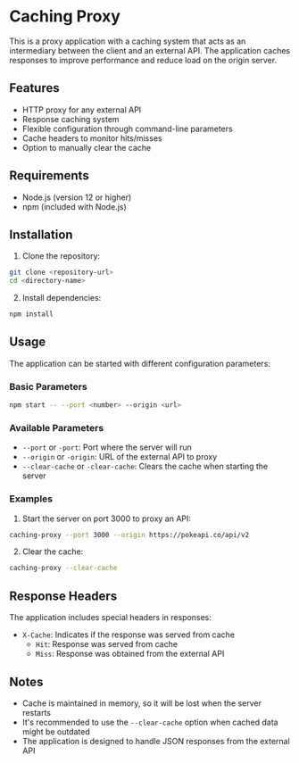 # Caching Proxy

This is a proxy application with a caching system that acts as an intermediary between the client and an external API. The application caches responses to improve performance and reduce load on the origin server.

## Features

- HTTP proxy for any external API
- Response caching system
- Flexible configuration through command-line parameters
- Cache headers to monitor hits/misses
- Option to manually clear the cache

## Requirements

- Node.js (version 12 or higher)
- npm (included with Node.js)

## Installation

1. Clone the repository:
```bash
git clone <repository-url>
cd <directory-name>
```

2. Install dependencies:
```bash
npm install
```

## Usage

The application can be started with different configuration parameters:

### Basic Parameters

```bash
npm start -- --port <number> --origin <url>
```

### Available Parameters

- `--port` or `-port`: Port where the server will run
- `--origin` or `-origin`: URL of the external API to proxy
- `--clear-cache` or `-clear-cache`: Clears the cache when starting the server

### Examples

1. Start the server on port 3000 to proxy an API:
```bash
caching-proxy --port 3000 --origin https://pokeapi.co/api/v2
```

2. Clear the cache:
```bash
caching-proxy --clear-cache
```

## Response Headers

The application includes special headers in responses:

- `X-Cache`: Indicates if the response was served from cache
  - `Hit`: Response was served from cache
  - `Miss`: Response was obtained from the external API

## Notes

- Cache is maintained in memory, so it will be lost when the server restarts
- It's recommended to use the `--clear-cache` option when cached data might be outdated
- The application is designed to handle JSON responses from the external API